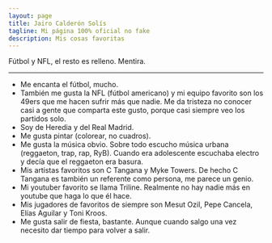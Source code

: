 ```yaml
---
layout: page
title: Jairo Calderón Solís
tagline: Mi página 100% oficial no fake
description: Mis cosas favoritas
---
```


Fútbol y NFL, el resto es relleno. Mentira.

---

- Me encanta el fútbol, mucho.
- También me gusta la NFL (fútbol americano) y mi equipo favorito son los 49ers que me hacen sufrir más que nadie. Me da tristeza no conocer casi a gente que comparta este gusto, porque casi siempre veo los partidos solo.
- Soy de Heredia y del Real Madrid.
- Me gusta pintar (colorear, no cuadros).
- Me gusta la música obvio. Sobre todo escucho música urbana (reggaeton, trap, rap, RyB). Cuando era adolescente escuchaba electro y decía que el reggaeton era basura.
- Mis artistas favoritos son C Tangana y Myke Towers. De hecho C Tangana es también un referente como persona, me parece un genio.
- Mi youtuber favorito se llama Triline. Realmente no hay nadie más en youtube que haga lo que él hace.
- Mis jugadores de favoritos de siempre son Mesut Ozil, Pepe Cancela, Elías Aguilar y Toni Kroos.
- Me gusta salir de fiesta, bastante. Aunque cuando salgo una vez necesito dar tiempo para volver a salir.

